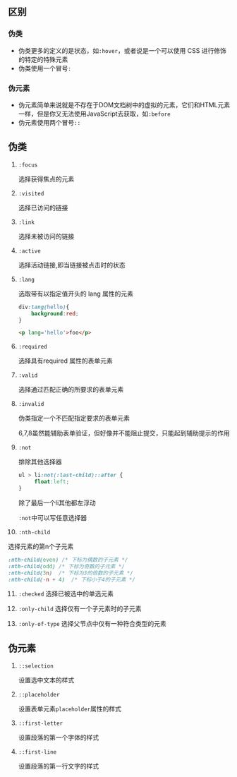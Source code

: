 ## 区别

### 伪类

- 伪类更多的定义的是状态，如`:hover`，或者说是一个可以使用 CSS 进行修饰的特定的特殊元素
- 伪类使用一个冒号`:`

### 伪元素

- 伪元素简单来说就是不存在于DOM文档树中的虚拟的元素，它们和HTML元素一样，但是你又无法使用JavaScript去获取，如`:before`
- 伪元素使用两个冒号`::`


## 伪类

1. `:focus`

   选择获得焦点的元素

2. `:visited`

   选择已访问的链接

3. `:link`

   选择未被访问的链接

4. `:active`

   选择活动链接,即当链接被点击时的状态


5. `:lang`

   选取带有以指定值开头的 lang 属性的元素

   ```css
   div:lang(hello){
       background:red;
   }
   ```

   ```html
   <p lang='hello'>foo</p>
   ```

6. `:required`

   选择具有required 属性的表单元素

7. `:valid`

    选择通过匹配正确的所要求的表单元素

8. `:invalid`

    伪类指定一个不匹配指定要求的表单元素

   6,7,8虽然能辅助表单验证，但好像并不能阻止提交，只能起到辅助提示的作用

9. `:not`

   排除其他选择器

   ```css
   ul > li:not(:last-child)::after {
    	float:left;
   }
   ```

   除了最后一个li其他都左浮动

   `:not`中可以写任意选择器

10. `:nth-child`

  选择元素的第n个子元素

  ```css
  :nth-child(even) /* 下标为偶数的子元素 */
  :nth-child(odd) /* 下标为奇数的子元素 */
  :nth-child(3n)  /* 下标为3的倍数的子元素 */
  :nth-child(-n + 4)  /* 下标小于4的子元素 */
  ```

11. `:checked`
  选择已被选中的单选元素

12. `:only-child`
  选择仅有一个子元素时的子元素

13. `:only-of-type`
  选择父节点中仅有一种符合类型的元素

## 伪元素

1. `::selection`

   设置选中文本的样式

2. `::placeholder`

   设置表单元素`placeholder`属性的样式

3. `::first-letter`

   设置段落的第一个字体的样式

4. `::first-line`

   设置段落的第一行文字的样式
   
